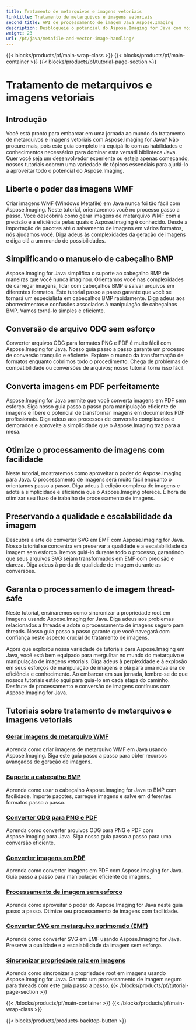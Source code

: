 ```yaml
---
title: Tratamento de metarquivos e imagens vetoriais
linktitle: Tratamento de metarquivos e imagens vetoriais
second_title: API de processamento de imagem Java Aspose.Imaging
description: Desbloqueie o potencial do Aspose.Imaging for Java com nossos tutoriais passo a passo. Crie imagens de metarquivos WMF, lide com cabeçalhos BMP e muito mais com facilidade.
weight: 23
url: /pt/java/metafile-and-vector-image-handling/
---
```


{{< blocks/products/pf/main-wrap-class >}}
{{< blocks/products/pf/main-container >}}
{{< blocks/products/pf/tutorial-page-section >}}

# Tratamento de metarquivos e imagens vetoriais

## Introdução

Você está pronto para embarcar em uma jornada ao mundo do tratamento de metarquivos e imagens vetoriais com Aspose.Imaging for Java? Não procure mais, pois este guia completo irá equipá-lo com as habilidades e conhecimentos necessários para dominar esta versátil biblioteca Java. Quer você seja um desenvolvedor experiente ou esteja apenas começando, nossos tutoriais cobrem uma variedade de tópicos essenciais para ajudá-lo a aproveitar todo o potencial do Aspose.Imaging.

## Liberte o poder das imagens WMF

Criar imagens WMF (Windows Metafile) em Java nunca foi tão fácil com Aspose.Imaging. Neste tutorial, orientaremos você no processo passo a passo. Você descobrirá como gerar imagens de metarquivo WMF com a precisão e a eficiência pelas quais o Aspose.Imaging é conhecido. Desde a importação de pacotes até o salvamento de imagens em vários formatos, nós ajudamos você. Diga adeus às complexidades da geração de imagens e diga olá a um mundo de possibilidades.

## Simplificando o manuseio de cabeçalho BMP

Aspose.Imaging for Java simplifica o suporte ao cabeçalho BMP de maneiras que você nunca imaginou. Orientamos você nas complexidades de carregar imagens, lidar com cabeçalhos BMP e salvar arquivos em diferentes formatos. Este tutorial passo a passo garante que você se tornará um especialista em cabeçalhos BMP rapidamente. Diga adeus aos aborrecimentos e confusões associados à manipulação de cabeçalhos BMP. Vamos torná-lo simples e eficiente.

## Conversão de arquivo ODG sem esforço

Converter arquivos ODG para formatos PNG e PDF é muito fácil com Aspose.Imaging for Java. Nosso guia passo a passo garante um processo de conversão tranquilo e eficiente. Explore o mundo da transformação de formatos enquanto cobrimos todo o procedimento. Chega de problemas de compatibilidade ou conversões de arquivos; nosso tutorial torna isso fácil.

## Converta imagens em PDF perfeitamente

Aspose.Imaging for Java permite que você converta imagens em PDF sem esforço. Siga nosso guia passo a passo para manipulação eficiente de imagens e libere o potencial de transformar imagens em documentos PDF profissionais. Diga adeus aos processos de conversão complicados e demorados e aproveite a simplicidade que o Aspose.Imaging traz para a mesa.

## Otimize o processamento de imagens com facilidade

Neste tutorial, mostraremos como aproveitar o poder do Aspose.Imaging para Java. O processamento de imagens será muito fácil enquanto o orientamos passo a passo. Diga adeus à edição complexa de imagens e adote a simplicidade e eficiência que o Aspose.Imaging oferece. É hora de otimizar seu fluxo de trabalho de processamento de imagens.

## Preservando a qualidade e escalabilidade da imagem

Descubra a arte de converter SVG em EMF com Aspose.Imaging for Java. Nosso tutorial se concentra em preservar a qualidade e a escalabilidade da imagem sem esforço. Iremos guiá-lo durante todo o processo, garantindo que seus arquivos SVG sejam transformados em EMF com precisão e clareza. Diga adeus à perda de qualidade de imagem durante as conversões.

## Garanta o processamento de imagem thread-safe

Neste tutorial, ensinaremos como sincronizar a propriedade root em imagens usando Aspose.Imaging for Java. Diga adeus aos problemas relacionados a threads e adote o processamento de imagens seguro para threads. Nosso guia passo a passo garante que você navegará com confiança neste aspecto crucial do tratamento de imagens.

Agora que explorou nossa variedade de tutoriais para Aspose.Imaging em Java, você está bem equipado para mergulhar no mundo do metarquivo e manipulação de imagens vetoriais. Diga adeus à perplexidade e à explosão em seus esforços de manipulação de imagens e olá para uma nova era de eficiência e conhecimento. Ao embarcar em sua jornada, lembre-se de que nossos tutoriais estão aqui para guiá-lo em cada etapa do caminho. Desfrute de processamento e conversão de imagens contínuos com Aspose.Imaging for Java.
## Tutoriais sobre tratamento de metarquivos e imagens vetoriais
### [Gerar imagens de metarquivo WMF](./generate-wmf-metafile-images/)
Aprenda como criar imagens de metarquivo WMF em Java usando Aspose.Imaging. Siga este guia passo a passo para obter recursos avançados de geração de imagens.
### [Suporte a cabeçalho BMP](./bmp-header-support/)
Aprenda como usar o cabeçalho Aspose.Imaging for Java to BMP com facilidade. Importe pacotes, carregue imagens e salve em diferentes formatos passo a passo.
### [Converter ODG para PNG e PDF](./odg-file-format-support/)
Aprenda como converter arquivos ODG para PNG e PDF com Aspose.Imaging para Java. Siga nosso guia passo a passo para uma conversão eficiente.
### [Converter imagens em PDF](./pdf-dpi-settings-configuration/)
Aprenda como converter imagens em PDF com Aspose.Imaging for Java. Guia passo a passo para manipulação eficiente de imagens.
### [Processamento de imagem sem esforço](./otg-file-format-support/)
Aprenda como aproveitar o poder do Aspose.Imaging for Java neste guia passo a passo. Otimize seu processamento de imagens com facilidade.
### [Converter SVG em metarquivo aprimorado (EMF)](./convert-svg-to-enhanced-metafile/)
Aprenda como converter SVG em EMF usando Aspose.Imaging for Java. Preserve a qualidade e a escalabilidade da imagem sem esforço.
### [Sincronizar propriedade raiz em imagens](./synchronize-root-property-in-images/)
Aprenda como sincronizar a propriedade root em imagens usando Aspose.Imaging for Java. Garanta um processamento de imagem seguro para threads com este guia passo a passo.
{{< /blocks/products/pf/tutorial-page-section >}}

{{< /blocks/products/pf/main-container >}}
{{< /blocks/products/pf/main-wrap-class >}}

{{< blocks/products/products-backtop-button >}}
